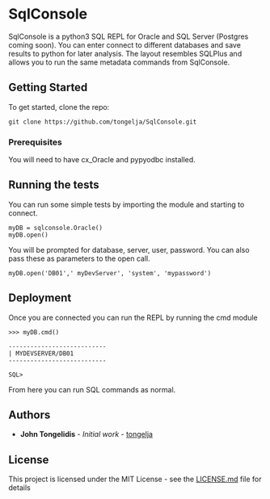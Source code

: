 # SqlConsole

SqlConsole is a python3 SQL REPL for Oracle and SQL Server (Postgres coming soon).  You can enter connect to different databases and save results to python for later analysis.  The layout resembles SQLPlus and allows you to run the same metadata commands from SqlConsole.


## Getting Started

To get started, clone the repo:

```
git clone https://github.com/tongelja/SqlConsole.git
```



### Prerequisites

You will need to have cx_Oracle and pypyodbc installed.


## Running the tests

You can run some simple tests by importing the module and starting to connect.

```
myDB = sqlconsole.Oracle()
myDB.open()
```

You will be prompted for database, server, user, password.  You can also pass these as parameters to the open call.


```
myDB.open('DB01',' myDevServer', 'system', 'mypassword')
```



## Deployment

Once you are connected you can run the REPL by running the cmd module

```
>>> myDB.cmd()

---------------------------
| MYDEVSERVER/DB01
---------------------------

SQL> 

```

From here you can run SQL commands as normal.


## Authors

* **John Tongelidis** - *Initial work* - [tongelja](https://github.com/tongelja)


## License

This project is licensed under the MIT License - see the [LICENSE.md](LICENSE.md) file for details



